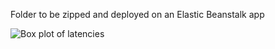 Folder to be zipped and deployed on an Elastic Beanstalk app

![Box plot of latencies]([http://url/to/img.png](https://github.com/john-zhang-uoft/ECE444_Deploy_ML_App/blob/master/Boxplot.png))
